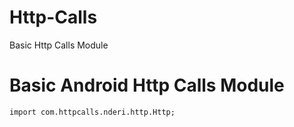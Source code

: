 # Http-Calls
Basic Http Calls Module
<h1>Basic Android Http Calls Module</h1>
<code>import com.httpcalls.nderi.http.Http;</code>
